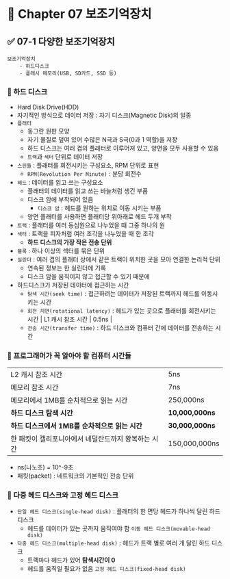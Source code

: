 # 📕 Chapter 07 보조기억장치

## ✅ 07-1 다양한 보조기억장치

    보조기억장치
    	- 하드디스크
    	- 플래시 메모리(USB, SD카드, SSD 등)

### 📌 하드 디스크

- Hard Disk Drive(HDD)
- 자기적인 방식으로 데이터 저장 : 자기 디스크(Magnetic Disk)의 일종
- `플래터`
  - 동그란 원판 모양
  - 자기 물질로 덮여 있어 수많은 N극과 S극(0과 1 역할)을 저장
  - 하드 디스크는 여러 겹의 플래터로 이루어져 있고, 양면을 모두 사용할 수 있음
  - `트랙`과 `섹터` 단위로 데이터 저장
- `스핀들` : 플래터를 회전시키는 구성요소, RPM 단위로 표현
  - `RPM(Revolution Per Minute)` : 분당 회전수
- `헤드` : 데이터를 읽고 쓰는 구성요소
  - 플래터의 데이터를 읽고 쓰는 바늘처럼 생긴 부품
  - 디스크 암에 부착되어 있음
    - `디스크 암` : 헤드를 원하는 위치로 이동 시키는 부품
  - 양면 플래터를 사용하면 플래터당 위아래로 헤드 두개 부착
- `트랙` : 플래터를 여러 동심원으로 나누었을 떄 그중 하나의 원
- `섹터` : 트랙을 피자처럼 여러 조각을 나누었을 때 한 조각
  - **하드 디스크의 가장 작은 전송 단위**
- `블록` : 하나 이상의 섹터를 묶은 단위
- `실린더` : 여러 겹의 플래터 상에서 같은 트랙이 위치한 곳을 모아 연결한 논리적 단위
  - 연속된 정보는 한 실린더에 기록
  - 디스크 암을 움직이지 않고 접근할 수 있기 때문에
- 하드디스크가 저장된 데이터에 접근하는 시간
  - `탐색 시간(seek time)` : 접근하려는 데이터가 저장된 트랙까지 헤드를 이동시키는 시간
  - `회전 지연(rotational latency)` : 헤드가 있는 곳으로 플래터를 회전시키는 시간
    | L1 캐시 참조 시간 | 0.5ns |
  - `전송 시간(transfer time)` : 하드 디스크와 컴퓨터 간에 데이터를 전송하는 시간

### 🔖 프로그래머가 꼭 알아야 할 컴퓨터 시간들

|                                                     |                  |
| --------------------------------------------------- | ---------------- |
| L2 캐시 참조 시간                                   | 5ns              |
| 메모리 참조 시간                                    | 7ns              |
| 메모리에서 1MB를 순차적으로 읽는 시간               | 250,000ns        |
| **하드 디스크 탐색 시간**                           | **10,000,000ns** |
| **하드 디스크에서 1MB를 순차적으로 읽는 시간**      | **30,000,000ns** |
| 한 패킷이 캘리포니아에서 네덜란드까지 왕복하는 시간 | 150,000,000ns    |

- ns(나노초) = 10^-9초
- 패킷(packet) : 네트워크의 기본적인 전송 단위

### 🔖 다중 헤드 디스크와 고정 헤드 디스크

- `단일 헤드 디스크(single-head disk)` : 플래터의 한 면당 헤드가 하나씩 달린 하드 디스크
  - 헤드를 데이터가 있는 곳까지 움직여야 함 `이동 헤드 디스크(movable-head disk)`
- `다중 헤드 디스크(multiple-head disk)` : 헤드가 트랙 별로 여러 개 달린 하드 디스크
  - 트랙마다 헤드가 있어 **탐색시간이 0**
  - 헤드를 움직일 필요가 없음 `고정 헤드 디스크(fixed-head disk)`
